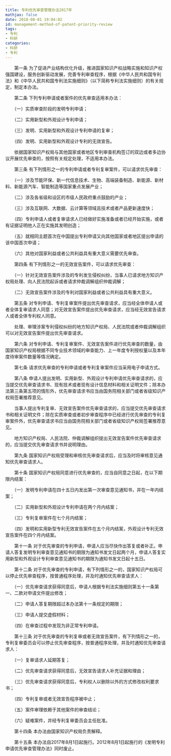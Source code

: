 ```yaml
---
title: 专利优先审查管理办法2017年
mathjax: false
date: 2018-08-01 19:04:02
id: management-method-of-patent-priority-review
tags:
- 专利
- 科研
categories:
- 科研
- 专利
---
```


　　第一条 为了促进产业结构优化升级，推进国家知识产权战略实施和知识产权强国建设，服务创新驱动发展，完善专利审查程序，根据《中华人民共和国专利法》和《中华人民共和国专利法实施细则》（以下简称专利法实施细则）的有关规定，制定本办法。

<!---more--->

　　第二条 下列专利申请或者案件的优先审查适用本办法：

　　（一）实质审查阶段的发明专利申请；

　　（二）实用新型和外观设计专利申请；

　　（三）发明、实用新型和外观设计专利申请的复审；

　　（四）发明、实用新型和外观设计专利的无效宣告。

　　依据国家知识产权局与其他国家或者地区专利审查机构签订的双边或者多边协议开展优先审查的，按照有关规定处理，不适用本办法。

　　第三条 有下列情形之一的专利申请或者专利复审案件，可以请求优先审查：

　　（一）涉及节能环保、新一代信息技术、生物、高端装备制造、新能源、新材料、新能源汽车、智能制造等国家重点发展产业；

　　（二）涉及各省级和设区的市级人民政府重点鼓励的产业；

　　（三）涉及互联网、大数据、云计算等领域且技术或者产品更新速度快；

　　（四）专利申请人或者复审请求人已经做好实施准备或者已经开始实施，或者有证据证明他人正在实施其发明创造；

　　（五）就相同主题首次在中国提出专利申请又向其他国家或者地区提出申请的该中国首次申请；

　　（六）其他对国家利益或者公共利益具有重大意义需要优先审查。

　　第四条 有下列情形之一的无效宣告案件，可以请求优先审查：

　　（一）针对无效宣告案件涉及的专利发生侵权纠纷，当事人已请求地方知识产权局处理、向人民法院起诉或者请求仲裁调解组织仲裁调解；

　　（二）无效宣告案件涉及的专利对国家利益或者公共利益具有重大意义。

　　第五条 对专利申请、专利复审案件提出优先审查请求，应当经全体申请人或者全体复审请求人同意；对无效宣告案件提出优先审查请求，应当经无效宣告请求人或者全体专利权人同意。

　　处理、审理涉案专利侵权纠纷的地方知识产权局、人民法院或者仲裁调解组织可以对无效宣告案件提出优先审查请求。

　　第六条 对专利申请、专利复审案件、无效宣告案件进行优先审查的数量，由国家知识产权局根据不同专业技术领域的审查能力、上一年度专利授权量以及本年度待审案件数量等情况确定。

　　第七条 请求优先审查的专利申请或者专利复审案件应当采用电子申请方式。

　　第八条 申请人提出发明、实用新型、外观设计专利申请优先审查请求的，应当提交优先审查请求书、现有技术或者现有设计信息材料和相关证明文件；除本办法第三条第五项的情形外，优先审查请求书应当由国务院相关部门或者省级知识产权局签署推荐意见。

　　当事人提出专利复审、无效宣告案件优先审查请求的，应当提交优先审查请求书和相关证明文件；除在实质审查或者初步审查程序中已经进行优先审查的专利复审案件外，优先审查请求书应当由国务院相关部门或者省级知识产权局签署推荐意见。

　　地方知识产权局、人民法院、仲裁调解组织提出无效宣告案件优先审查请求的，应当提交优先审查请求书并说明理由。

　　第九条 国家知识产权局受理和审核优先审查请求后，应当及时将审核意见通知优先审查请求人。

　　第十条 国家知识产权局同意进行优先审查的，应当自同意之日起，在以下期限内结案：

　　（一）发明专利申请在四十五日内发出第一次审查意见通知书，并在一年内结案；

　　（二）实用新型和外观设计专利申请在两个月内结案；

　　（三）专利复审案件在七个月内结案；

　　（四）发明和实用新型专利无效宣告案件在五个月内结案，外观设计专利无效宣告案件在四个月内结案。

　　第十一条 对于优先审查的专利申请，申请人应当尽快作出答复或者补正。申请人答复发明专利审查意见通知书的期限为通知书发文日起两个月，申请人答复实用新型和外观设计专利审查意见通知书的期限为通知书发文日起十五日。

　　第十二条 对于优先审查的专利申请，有下列情形之一的，国家知识产权局可以停止优先审查程序，按普通程序处理，并及时通知优先审查请求人：

　　（一）优先审查请求获得同意后，申请人根据专利法实施细则第五十一条第一、二款对申请文件提出修改；

　　（二）申请人答复期限超过本办法第十一条规定的期限；

　　（三）申请人提交虚假材料；

　　（四）在审查过程中发现为非正常专利申请。

　　第十三条 对于优先审查的专利复审或者无效宣告案件，有下列情形之一的，专利复审委员会可以停止优先审查程序，按普通程序处理，并及时通知优先审查请求人：

　　（一）复审请求人延期答复；

　　（二）优先审查请求获得同意后，无效宣告请求人补充证据和理由；

　　（三）优先审查请求获得同意后，专利权人以删除以外的方式修改权利要求书；

　　（四）专利复审或者无效宣告程序被中止；

　　（五）案件审理依赖于其他案件的审查结论；

　　（六）疑难案件，并经专利复审委员会主任批准。

　　第十四条 本办法由国家知识产权局负责解释。

　　第十五条 本办法自2017年8月1日起施行。2012年8月1日起施行的《发明专利申请优先审查管理办法》同时废止。